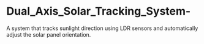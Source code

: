# Dual_Axis_Solar_Tracking_System-
A system that tracks sunlight direction using LDR sensors and automatically adjust the solar panel orientation. 
